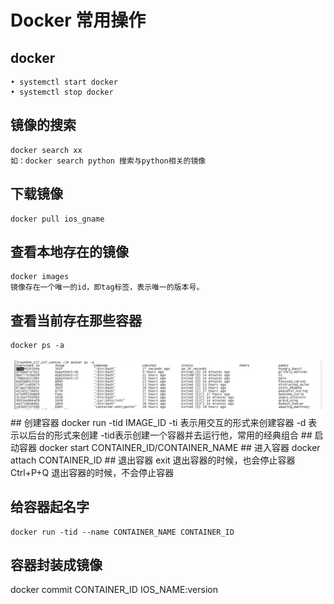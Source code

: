 # Docker 常用操作
## docker
	• systemctl start docker 
	• systemctl stop docker
## 镜像的搜索  
	docker search xx
	如：docker search python 搜索与python相关的镜像
## 下载镜像  
	docker pull ios_gname
## 查看本地存在的镜像  
	docker images
	镜像存在一个唯一的id，即tag标签，表示唯一的版本号。
## 查看当前存在那些容器 
	docker ps -a
  <img src="pictures/18xokoq4j5j.png" width="600" />
## 创建容器 
	docker run -tid IMAGE_ID 
		-ti 表示用交互的形式来创建容器
		-d 表示以后台的形式来创建
		-tid表示创建一个容器并去运行他，常用的经典组合
## 启动容器 
	docker start CONTAINER_ID/CONTAINER_NAME 
## 进入容器 
	docker attach CONTAINER_ID
## 退出容器  
	exit	退出容器的时候，也会停止容器
	Ctrl+P+Q	退出容器的时候，不会停止容器
	
## 给容器起名字                                                                                                                                       
	docker run -tid --name CONTAINER_NAME CONTAINER_ID
## 容器封装成镜像
docker commit   CONTAINER_ID IOS_NAME:version
